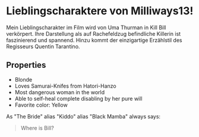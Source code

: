 # Lieblingscharaktere von Milliways13!

Mein Lieblingscharakter im Film wird von Uma Thurman in Kill Bill verkörpert. Ihre Darstellung als auf Rachefeldzug befindliche Killerin ist faszinierend und spannend. Hinzu kommt der einzigartige Erzählstil des Regisseurs Quentin Tarantino.

## Properties
* Blonde
* Loves Samurai-Knifes from Hatori-Hanzo
* Most dangerous woman in the world
* Able to self-heal complete disabling by her pure will
* Favorite color: Yellow

As "The Bride" alias "Kiddo" alias "Black Mamba" always says:
> Where is Bill?